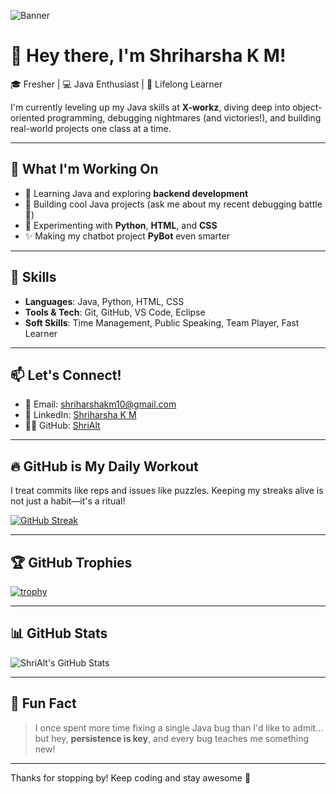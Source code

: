 ![Banner](https://github.com/ShriAlt/ShriAlt/assets/your-banner-path/banner.png)

# 👋 Hey there, I'm Shriharsha K M!

🎓 Fresher | 💻 Java Enthusiast | 🧠 Lifelong Learner

I'm currently leveling up my Java skills at **X-workz**, diving deep into object-oriented programming, debugging nightmares (and victories!), and building real-world projects one class at a time.

---

## 🚀 What I'm Working On

- 🌱 Learning Java and exploring **backend development**
- 💬 Building cool Java projects (ask me about my recent debugging battle 👀)
- 🔧 Experimenting with **Python**, **HTML**, and **CSS**
- ✨ Making my chatbot project **PyBot** even smarter

---

## 🧠 Skills

- **Languages**: Java, Python, HTML, CSS  
- **Tools & Tech**: Git, GitHub, VS Code, Eclipse  
- **Soft Skills**: Time Management, Public Speaking, Team Player, Fast Learner

---

## 📫 Let's Connect!

- 📧 Email: [shriharshakm10@gmail.com](mailto:shriharshakm10@gmail.com)  
- 💼 LinkedIn: [Shriharsha K M](https://www.linkedin.com/in/shri-harsha-k-m-5758aa325/)  
- 🧑‍💻 GitHub: [ShriAlt](https://github.com/ShriAlt)

---

## 🔥 GitHub is My Daily Workout

I treat commits like reps and issues like puzzles. Keeping my streaks alive is not just a habit—it's a ritual!

[![GitHub Streak](https://streak-stats.demolab.com/?user=ShriAlt&theme=dark&hide_border=true)](https://git.io/streak-stats)

---

## 🏆 GitHub Trophies

[![trophy](https://github-profile-trophy.vercel.app/?username=ShriAlt&theme=darkhub&no-frame=true&no-bg=true&margin-w=15)](https://github.com/ryo-ma/github-profile-trophy)

---

## 📊 GitHub Stats

![ShriAlt's GitHub Stats](https://github-readme-stats.vercel.app/api?username=ShriAlt&show_icons=true&theme=dark&hide_border=true)

---

## 🌟 Fun Fact

> I once spent more time fixing a single Java bug than I'd like to admit… but hey, **persistence is key**, and every bug teaches me something new!

---

Thanks for stopping by! Keep coding and stay awesome 🚀
